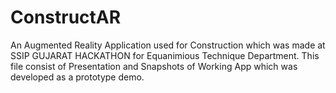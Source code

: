 # ConstructAR
An Augmented Reality Application used for Construction which was made at SSIP GUJARAT HACKATHON for Equanimious Technique Department.
This file consist of Presentation and Snapshots of Working App which was developed as a prototype demo.
